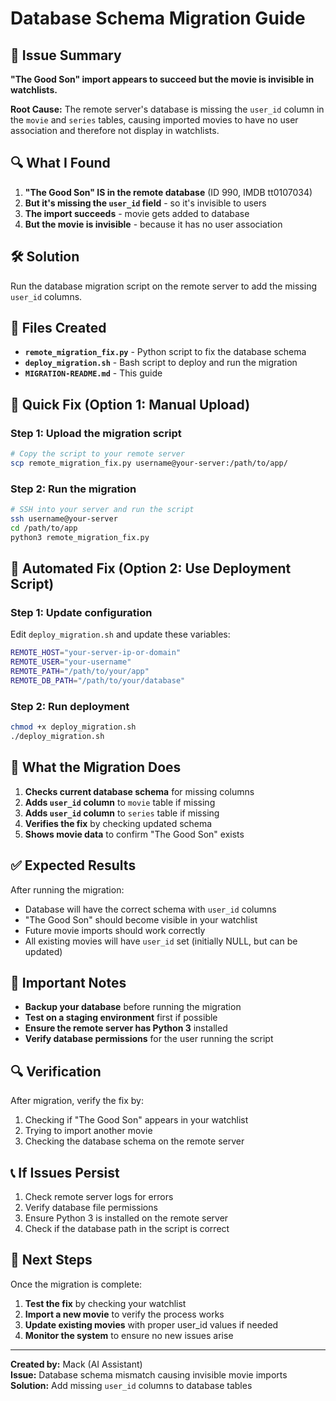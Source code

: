 # Database Schema Migration Guide

## 🚨 Issue Summary

**"The Good Son" import appears to succeed but the movie is invisible in watchlists.**

**Root Cause:** The remote server's database is missing the `user_id` column in the `movie` and `series` tables, causing imported movies to have no user association and therefore not display in watchlists.

## 🔍 What I Found

1. **"The Good Son" IS in the remote database** (ID 990, IMDB tt0107034)
2. **But it's missing the `user_id` field** - so it's invisible to users
3. **The import succeeds** - movie gets added to database
4. **But the movie is invisible** - because it has no user association

## 🛠️ Solution

Run the database migration script on the remote server to add the missing `user_id` columns.

## 📁 Files Created

- **`remote_migration_fix.py`** - Python script to fix the database schema
- **`deploy_migration.sh`** - Bash script to deploy and run the migration
- **`MIGRATION-README.md`** - This guide

## 🚀 Quick Fix (Option 1: Manual Upload)

### Step 1: Upload the migration script
```bash
# Copy the script to your remote server
scp remote_migration_fix.py username@your-server:/path/to/app/
```

### Step 2: Run the migration
```bash
# SSH into your server and run the script
ssh username@your-server
cd /path/to/app
python3 remote_migration_fix.py
```

## 🚀 Automated Fix (Option 2: Use Deployment Script)

### Step 1: Update configuration
Edit `deploy_migration.sh` and update these variables:
```bash
REMOTE_HOST="your-server-ip-or-domain"
REMOTE_USER="your-username"
REMOTE_PATH="/path/to/your/app"
REMOTE_DB_PATH="/path/to/your/database"
```

### Step 2: Run deployment
```bash
chmod +x deploy_migration.sh
./deploy_migration.sh
```

## 🔧 What the Migration Does

1. **Checks current database schema** for missing columns
2. **Adds `user_id` column** to `movie` table if missing
3. **Adds `user_id` column** to `series` table if missing
4. **Verifies the fix** by checking updated schema
5. **Shows movie data** to confirm "The Good Son" exists

## ✅ Expected Results

After running the migration:
- Database will have the correct schema with `user_id` columns
- "The Good Son" should become visible in your watchlist
- Future movie imports should work correctly
- All existing movies will have `user_id` set (initially NULL, but can be updated)

## 🚨 Important Notes

- **Backup your database** before running the migration
- **Test on a staging environment** first if possible
- **Ensure the remote server has Python 3** installed
- **Verify database permissions** for the user running the script

## 🔍 Verification

After migration, verify the fix by:
1. Checking if "The Good Son" appears in your watchlist
2. Trying to import another movie
3. Checking the database schema on the remote server

## 📞 If Issues Persist

1. Check remote server logs for errors
2. Verify database file permissions
3. Ensure Python 3 is installed on the remote server
4. Check if the database path in the script is correct

## 🎯 Next Steps

Once the migration is complete:
1. **Test the fix** by checking your watchlist
2. **Import a new movie** to verify the process works
3. **Update existing movies** with proper user_id values if needed
4. **Monitor the system** to ensure no new issues arise

---

**Created by:** Mack (AI Assistant)  
**Issue:** Database schema mismatch causing invisible movie imports  
**Solution:** Add missing `user_id` columns to database tables

